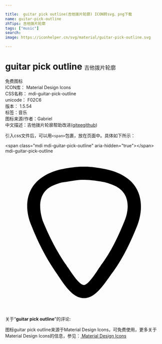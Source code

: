 ```yaml
---

title:  guitar pick outline(吉他拨片轮廓) ICON转svg、png下载
name: guitar-pick-outline
zhTips: 吉他拨片轮廓
tags: ["music"]
search: 
image: https://iconhelper.cn/svg/material/guitar-pick-outline.svg

---
```


# guitar pick outline  <small style="font-size: 60%;font-weight: 100">吉他拨片轮廓</small>


<div class="detail-page">
<p>
<span><span class="badge-success badge">免费图标</span> </span>
<br/>
<span>
ICON库：
<span class="badge-secondary badge">Material Design Icons</span> 
</span>
<br/>
<span>
CSS名称：
<span class="badge-secondary badge">mdi-guitar-pick-outline</span> 
</span>
<br/>
<span>
unicode：
<span class="badge-secondary badge">F02C6</span> 
<copy-btn content='F02C6' btn-title=""></copy-btn>
<copy-btn :content='String.fromCodePoint(parseInt("F02C6", 16))' btn-title="复制U"></copy-btn>
</span>
<br/>
<span>
版本：
<span class="badge-secondary badge">1.5.54</span> 
</span><br/><span>标签：<span class="badge-light badge"><router-link to="/tags/music.html">音乐</router-link></span></span>
<br/>
<span>图标来源/作者：<span class="badge-light badge">Gabriel</span></span> 
<br/>
<span class="zh-detail">中文描述：<span class="badge-primary badge">吉他拨片轮廓</span><span class="help-link"><span>帮助改进</span>(<a href="https://gitee.com/liuwave/icon-helper/edit/master/json/material/guitar-pick-outline.json" target="_blank" rel="noopener noreferrer">gitee</a><a href="https://github.com/liuwave/icon-helper/edit/master/json/material/guitar-pick-outline.json" target="_blank" rel="noopener noreferrer">github</a></span>)</span><br/>
</p>
</div>
<div class="alert alert-dark">
  <i class="mdi mdi-guitar-pick-outline mdi-48px"></i>
  <i class="mdi mdi-guitar-pick-outline mdi-36px"></i>
  <i class="mdi mdi-guitar-pick-outline mdi-24px"></i>
  <i class="mdi mdi-guitar-pick-outline mdi-18px"></i>
</div>
<div>
  <p>引入css文件后，可以用<code>&lt;span&gt;</code>包裹，放在页面中。具体如下所示：    
  </p>
  <div class="alert alert-primary" style="font-size: 14px">
    &lt;span class="mdi mdi-guitar-pick-outline" aria-hidden="true"&gt;&lt;/span&gt;
    <copy-btn content='<span class="mdi mdi-guitar-pick-outline" aria-hidden="true"></span>'></copy-btn>
  </div>
  <div class="alert alert-secondary">
    <i class="mdi mdi-guitar-pick-outline"
    style="font-size: 24px"
    aria-hidden="true"></i> mdi-guitar-pick-outline
    <copy-btn content="mdi-guitar-pick-outline" btn-title="复制图标名称"></copy-btn>
  </div>
</div>
<div id="svg" class="svg-wrap">
<svg xmlns="http://www.w3.org/2000/svg" viewBox="0 0 24 24"><path d="M19,4.1C18.1,3.3 17,2.8 15.8,2.5C15.5,2.4 13.6,2 12.2,2C12.2,2 12.1,2 12,2C12,2 11.9,2 11.8,2C10.4,2 8.4,2.4 8.1,2.5C7,2.8 5.9,3.3 5,4.1C3,5.9 3,8.7 4,11C5,13.5 6.1,15.7 7.6,17.9C8.8,19.6 10.1,22 12,22C13.9,22 15.2,19.6 16.5,17.9C18,15.8 19.1,13.5 20.1,11C21,8.7 21,5.9 19,4.1M18.2,10.2C17.1,12.9 16.1,14.9 14.8,16.7C14.6,16.9 14.5,17.2 14.3,17.4C13.8,18.2 12.6,20 12,20C12,20 12,20 12,20C11.3,20 10.2,18.3 9.6,17.4C9.4,17.2 9.3,16.9 9.1,16.7C7.9,14.9 6.8,12.9 5.7,10.2C5.5,9.5 4.7,7 6.3,5.5C6.8,5 7.6,4.7 8.6,4.4C9,4.4 10.7,4 11.8,4C11.8,4 12.1,4 12.1,4C13.2,4 14.9,4.3 15.3,4.4C16.3,4.7 17.1,5 17.6,5.5C19.3,7 18.5,9.5 18.2,10.2Z" /></svg>
</div>
<detail full-name='mdi-guitar-pick-outline'></detail>
<div class="icon-detail__container">
<p>关于“<b>guitar pick outline</b>”的评论:</p>
</div>
<Vssue title="关于“guitar pick outline”的评论" />    
<div><p>图标guitar pick outline来源于Material Design Icons，可免费使用，更多关于 Material Design Icons的信息，参见：<a target="_blank" href="https://iconhelper.cn/material.html"> Material Design Icons</a>
</p></div>
